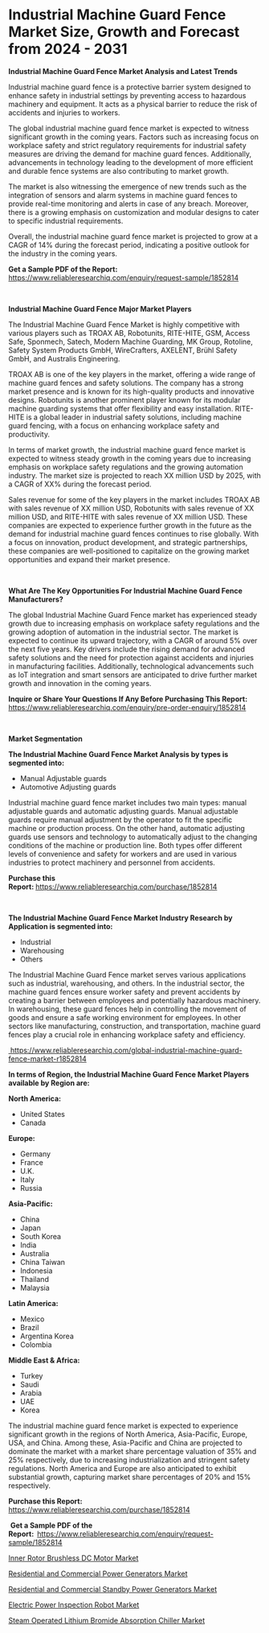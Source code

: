 <p><h1>Industrial Machine Guard Fence Market Size, Growth and Forecast from 2024 - 2031</h1></p><p><strong>Industrial Machine Guard Fence Market Analysis and Latest Trends</strong></p>
<p><p>Industrial machine guard fence is a protective barrier system designed to enhance safety in industrial settings by preventing access to hazardous machinery and equipment. It acts as a physical barrier to reduce the risk of accidents and injuries to workers.</p><p>The global industrial machine guard fence market is expected to witness significant growth in the coming years. Factors such as increasing focus on workplace safety and strict regulatory requirements for industrial safety measures are driving the demand for machine guard fences. Additionally, advancements in technology leading to the development of more efficient and durable fence systems are also contributing to market growth.</p><p>The market is also witnessing the emergence of new trends such as the integration of sensors and alarm systems in machine guard fences to provide real-time monitoring and alerts in case of any breach. Moreover, there is a growing emphasis on customization and modular designs to cater to specific industrial requirements.</p><p>Overall, the industrial machine guard fence market is projected to grow at a CAGR of 14% during the forecast period, indicating a positive outlook for the industry in the coming years.</p></p>
<p><strong>Get a Sample PDF of the Report:&nbsp;</strong> <a href="https://www.reliableresearchiq.com/enquiry/request-sample/1852814">https://www.reliableresearchiq.com/enquiry/request-sample/1852814</a></p>
<p>&nbsp;</p>
<p><strong>Industrial Machine Guard Fence Major Market Players</strong></p>
<p><p>The Industrial Machine Guard Fence Market is highly competitive with various players such as TROAX AB, Robotunits, RITE-HITE, GSM, Access Safe, Sponmech, Satech, Modern Machine Guarding, MK Group, Rotoline, Safety System Products GmbH, WireCrafters, AXELENT, Brühl Safety GmbH, and Australis Engineering.</p><p>TROAX AB is one of the key players in the market, offering a wide range of machine guard fences and safety solutions. The company has a strong market presence and is known for its high-quality products and innovative designs. Robotunits is another prominent player known for its modular machine guarding systems that offer flexibility and easy installation. RITE-HITE is a global leader in industrial safety solutions, including machine guard fencing, with a focus on enhancing workplace safety and productivity.</p><p>In terms of market growth, the industrial machine guard fence market is expected to witness steady growth in the coming years due to increasing emphasis on workplace safety regulations and the growing automation industry. The market size is projected to reach XX million USD by 2025, with a CAGR of XX% during the forecast period.</p><p>Sales revenue for some of the key players in the market includes TROAX AB with sales revenue of XX million USD, Robotunits with sales revenue of XX million USD, and RITE-HITE with sales revenue of XX million USD. These companies are expected to experience further growth in the future as the demand for industrial machine guard fences continues to rise globally. With a focus on innovation, product development, and strategic partnerships, these companies are well-positioned to capitalize on the growing market opportunities and expand their market presence.</p></p>
<p>&nbsp;</p>
<p><strong>What Are The Key Opportunities For Industrial Machine Guard Fence Manufacturers?</strong></p>
<p><p>The global Industrial Machine Guard Fence market has experienced steady growth due to increasing emphasis on workplace safety regulations and the growing adoption of automation in the industrial sector. The market is expected to continue its upward trajectory, with a CAGR of around 5% over the next five years. Key drivers include the rising demand for advanced safety solutions and the need for protection against accidents and injuries in manufacturing facilities. Additionally, technological advancements such as IoT integration and smart sensors are anticipated to drive further market growth and innovation in the coming years.</p></p>
<p><strong>Inquire or Share Your Questions If Any Before Purchasing This Report:</strong> <a href="https://www.reliableresearchiq.com/enquiry/pre-order-enquiry/1852814">https://www.reliableresearchiq.com/enquiry/pre-order-enquiry/1852814</a></p>
<p>&nbsp;</p>
<p><strong>Market Segmentation</strong></p>
<p><strong>The Industrial Machine Guard Fence Market Analysis by types is segmented into:</strong></p>
<p><ul><li>Manual Adjustable guards</li><li>Automotive Adjusting guards</li></ul></p>
<p><p>Industrial machine guard fence market includes two main types: manual adjustable guards and automatic adjusting guards. Manual adjustable guards require manual adjustment by the operator to fit the specific machine or production process. On the other hand, automatic adjusting guards use sensors and technology to automatically adjust to the changing conditions of the machine or production line. Both types offer different levels of convenience and safety for workers and are used in various industries to protect machinery and personnel from accidents.</p></p>
<p><strong>Purchase this Report:&nbsp;</strong><a href="https://www.reliableresearchiq.com/purchase/1852814">https://www.reliableresearchiq.com/purchase/1852814</a></p>
<p>&nbsp;</p>
<p><strong>The Industrial Machine Guard Fence Market Industry Research by Application is segmented into:</strong></p>
<p><ul><li>Industrial</li><li>Warehousing</li><li>Others</li></ul></p>
<p><p>The Industrial Machine Guard Fence market serves various applications such as industrial, warehousing, and others. In the industrial sector, the machine guard fences ensure worker safety and prevent accidents by creating a barrier between employees and potentially hazardous machinery. In warehousing, these guard fences help in controlling the movement of goods and ensure a safe working environment for employees. In other sectors like manufacturing, construction, and transportation, machine guard fences play a crucial role in enhancing workplace safety and efficiency.</p></p>
<p><a href="https://www.reliableresearchiq.com/global-industrial-machine-guard-fence-market-r1852814">&nbsp;https://www.reliableresearchiq.com/global-industrial-machine-guard-fence-market-r1852814</a></p>
<p><strong>In terms of Region, the Industrial Machine Guard Fence Market Players available by Region are:</strong></p>
<p>
    <p> <strong> North America: </strong>
        <ul>
            <li>United States</li>
            <li>Canada</li>
        </ul>
        </p> 
    <p> <strong> Europe: </strong>
        <ul>
            <li>Germany</li>
            <li>France</li>
            <li>U.K.</li>
            <li>Italy</li>
            <li>Russia</li>
        </ul>
        </p> 
    <p> <strong> Asia-Pacific: </strong>
        <ul>
            <li>China</li>
            <li>Japan</li>
            <li>South Korea</li>
            <li>India</li>
            <li>Australia</li>
            <li>China Taiwan</li>
            <li>Indonesia</li>
            <li>Thailand</li>
            <li>Malaysia</li>
        </ul>
        </p> 
    <p> <strong> Latin America: </strong>
        <ul>
            <li>Mexico</li>
            <li>Brazil</li>
            <li>Argentina Korea</li>
            <li>Colombia</li>
        </ul>
        </p> 
    <p> <strong> Middle East & Africa: </strong>
        <ul>
            <li>Turkey</li>
            <li>Saudi</li>
            <li>Arabia</li>
            <li>UAE</li>
            <li>Korea</li>
        </ul>
    </p>
    </p>
<p><p>The industrial machine guard fence market is expected to experience significant growth in the regions of North America, Asia-Pacific, Europe, USA, and China. Among these, Asia-Pacific and China are projected to dominate the market with a market share percentage valuation of 35% and 25% respectively, due to increasing industrialization and stringent safety regulations. North America and Europe are also anticipated to exhibit substantial growth, capturing market share percentages of 20% and 15% respectively.</p></p>
<p><strong>Purchase this Report: </strong><a href="https://www.reliableresearchiq.com/purchase/1852814">https://www.reliableresearchiq.com/purchase/1852814</a></p>
<p>&nbsp;<strong>Get a Sample PDF of the Report:&nbsp;&nbsp;</strong><a href="https://www.reliableresearchiq.com/enquiry/request-sample/1852814">https://www.reliableresearchiq.com/enquiry/request-sample/1852814</a></p>
<p><strong></strong></p>
<p><p><a href="https://github.com/gamblestampleyjenny50m5sl6/Market-Research-Report-List-3/blob/main/inner-rotor-brushless-dc-motor-market.md">Inner Rotor Brushless DC Motor Market</a></p><p><a href="https://github.com/nigngrjl95/Market-Research-Report-List-1/blob/main/residential-and-commercial-power-generators-market.md">Residential and Commercial Power Generators Market</a></p><p><a href="https://github.com/ayamgoreng5458/Market-Research-Report-List-1/blob/main/residential-and-commercial-standby-power-generators-market.md">Residential and Commercial Standby Power Generators Market</a></p><p><a href="https://github.com/nicholepatriciadoylenwnrjr0/Market-Research-Report-List-3/blob/main/electric-power-inspection-robot-market.md">Electric Power Inspection Robot Market</a></p><p><a href="https://github.com/wwwkeltoum/Market-Research-Report-List-4/blob/main/steam-operated-lithium-bromide-absorption-chiller-market.md">Steam Operated Lithium Bromide Absorption Chiller Market</a></p></p>